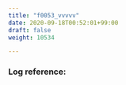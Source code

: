 ```yaml
---
title: "f0053_vvvvv"
date: 2020-09-18T00:52:01+99:00
draft: false
weight: 10534

---
```


### Log reference: <no value>

```
